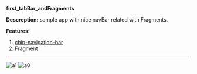 **first_tabBar_andFragments**

**Descreption:**
sample app with nice navBar related with Fragments.


**Features:**

1. [chip-navigation-bar ](https://github.com/ismaeldivita/chip-navigation-bar)
2. Fragment



******************
![a1](https://user-images.githubusercontent.com/62688317/102027726-7020df00-3da6-11eb-8566-906874c02913.jpeg)
![a0](https://user-images.githubusercontent.com/62688317/102027727-71520c00-3da6-11eb-8a97-37aecfed7ac3.jpeg)
